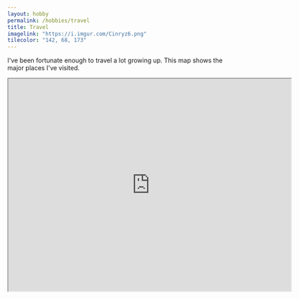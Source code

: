 ```yaml
---
layout: hobby
permalink: /hobbies/travel
title: Travel
imagelink: "https://i.imgur.com/Cinryz6.png"
tilecolor: "142, 68, 173"
---
```

I've been fortunate enough to travel a lot growing up.  This map shows the major places I've visited.  

<iframe src="https://www.google.com/maps/d/embed?mid=1JNr8m1GxeaSHWjZbnuzP0t68QDNfN6JY" width="640" height="480"></iframe>


